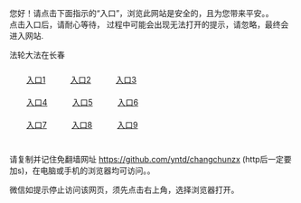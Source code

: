 您好！请点击下面指示的“入口”，浏览此网站是安全的，且为您带来平安。。 <br/>
点击入口后，请耐心等待， 过程中可能会出现无法打开的提示，请忽略，最终会进入网站. </br>

法轮大法在长春<br/>
<div style="padding:10px"><a style="margin:20px" target="_blank" href="https://d12ho2ia4g2hi6.cloudfront.net/2Qpsp?rswcvc" id="ccLink1" rel="nofollow">入口1</a> <a target="_blank" style="margin:20px" href="https://d3av7o3cgi7aph.cloudfront.net/2Qpsp?nhmxpiqz" id="ccLink2" rel="nofollow">入口2</a> <a style="margin:20px" target="_blank" href="https://d2l8c40hrr7t5j.cloudfront.net/2Qpsp?ncton" id="ccLink3" rel="nofollow">入口3</a></div>

<div style="padding:10px" ><a style="margin:20px" target="_blank" href="https://d12ho2ia4g2hi6.cloudfront.net/2Qpsp?rswcvc" id="ccLink4" rel="nofollow">入口4</a> <a style="margin:20px" href="https://d3av7o3cgi7aph.cloudfront.net/2Qpsp?nhmxpiqz" target="_blank" id="ccLink5" rel="nofollow">入口5</a> <a style="margin:20px" href="https://d2l8c40hrr7t5j.cloudfront.net/2Qpsp?ncton" target="_blank" id="ccLink6" rel="nofollow">入口6</a></div>

<div style="padding:10px"><a style="margin:20px" target="_blank" href="https://d12ho2ia4g2hi6.cloudfront.net/2Qpsp?rswcvc" id="ccLink7" rel="nofollow">入口7</a> <a style="margin:20px" href="https://d3av7o3cgi7aph.cloudfront.net/2Qpsp?nhmxpiqz" target="_blank" id="ccLink8" rel="nofollow">入口8</a> <a style="margin:20px" target="_blank" href="https://d2l8c40hrr7t5j.cloudfront.net/2Qpsp?ncton" id="ccLink9" rel="nofollow">入口9</a></div>

<br/>



请复制并记住免翻墙网址 https://github.com/yntd/changchunzx (http后一定要加s)，在电脑或手机的浏览器均可访问。。<br/>

微信如提示停止访问该网页，须先点击右上角，选择浏览器打开。
